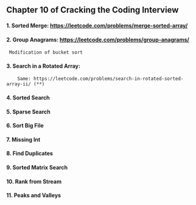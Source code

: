 ## Chapter 10 of Cracking the Coding Interview

#### 1. Sorted Merge: https://leetcode.com/problems/merge-sorted-array/

#### 2. Group Anagrams: https://leetcode.com/problems/group-anagrams/ 
    
     Modification of bucket sort

#### 3. Search in a Rotated Array:

        Same: https://leetcode.com/problems/search-in-rotated-sorted-array-ii/ (**)

#### 4. Sorted Search

#### 5. Sparse Search

#### 6. Sort Big File

#### 7. Missing Int

#### 8. Find Duplicates

#### 9. Sorted Matrix Search

#### 10. Rank from Stream

#### 11. Peaks and Valleys
